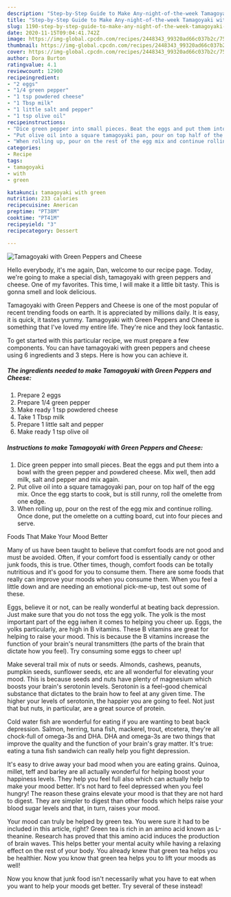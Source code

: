 ```yaml
---
description: "Step-by-Step Guide to Make Any-night-of-the-week Tamagoyaki with Green Peppers and Cheese"
title: "Step-by-Step Guide to Make Any-night-of-the-week Tamagoyaki with Green Peppers and Cheese"
slug: 1190-step-by-step-guide-to-make-any-night-of-the-week-tamagoyaki-with-green-peppers-and-cheese
date: 2020-11-15T09:04:41.742Z
image: https://img-global.cpcdn.com/recipes/2448343_99320ad66c037b2c/751x532cq70/tamagoyaki-with-green-peppers-and-cheese-recipe-main-photo.jpg
thumbnail: https://img-global.cpcdn.com/recipes/2448343_99320ad66c037b2c/751x532cq70/tamagoyaki-with-green-peppers-and-cheese-recipe-main-photo.jpg
cover: https://img-global.cpcdn.com/recipes/2448343_99320ad66c037b2c/751x532cq70/tamagoyaki-with-green-peppers-and-cheese-recipe-main-photo.jpg
author: Dora Burton
ratingvalue: 4.1
reviewcount: 12900
recipeingredient:
- "2 eggs"
- "1/4 green pepper"
- "1 tsp powdered cheese"
- "1 Tbsp milk"
- "1 little salt and pepper"
- "1 tsp olive oil"
recipeinstructions:
- "Dice green pepper into small pieces. Beat the eggs and put them into a bowl with the green pepper and powdered cheese. Mix well, then add milk, salt and pepper and mix again."
- "Put olive oil into a square tamagoyaki pan, pour on top half of the egg mix. Once the egg starts to cook, but is still runny, roll the omelette from one edge."
- "When rolling up, pour on the rest of the egg mix and continue rolling. Once done, put the omelette on a cutting board, cut into four pieces and serve."
categories:
- Recipe
tags:
- tamagoyaki
- with
- green

katakunci: tamagoyaki with green 
nutrition: 233 calories
recipecuisine: American
preptime: "PT38M"
cooktime: "PT41M"
recipeyield: "3"
recipecategory: Dessert

---
```



![Tamagoyaki with Green Peppers and Cheese](https://img-global.cpcdn.com/recipes/2448343_99320ad66c037b2c/751x532cq70/tamagoyaki-with-green-peppers-and-cheese-recipe-main-photo.jpg)

Hello everybody, it's me again, Dan, welcome to our recipe page. Today, we're going to make a special dish, tamagoyaki with green peppers and cheese. One of my favorites. This time, I will make it a little bit tasty. This is gonna smell and look delicious.

Tamagoyaki with Green Peppers and Cheese is one of the most popular of recent trending foods on earth. It is appreciated by millions daily. It is easy, it is quick, it tastes yummy. Tamagoyaki with Green Peppers and Cheese is something that I've loved my entire life. They're nice and they look fantastic.




To get started with this particular recipe, we must prepare a few components. You can have tamagoyaki with green peppers and cheese using 6 ingredients and 3 steps. Here is how you can achieve it.

<!--inarticleads1-->

##### The ingredients needed to make Tamagoyaki with Green Peppers and Cheese:

1. Prepare 2 eggs
1. Prepare 1/4 green pepper
1. Make ready 1 tsp powdered cheese
1. Take 1 Tbsp milk
1. Prepare 1 little salt and pepper
1. Make ready 1 tsp olive oil




<!--inarticleads2-->

##### Instructions to make Tamagoyaki with Green Peppers and Cheese:

1. Dice green pepper into small pieces. Beat the eggs and put them into a bowl with the green pepper and powdered cheese. Mix well, then add milk, salt and pepper and mix again.
1. Put olive oil into a square tamagoyaki pan, pour on top half of the egg mix. Once the egg starts to cook, but is still runny, roll the omelette from one edge.
1. When rolling up, pour on the rest of the egg mix and continue rolling. Once done, put the omelette on a cutting board, cut into four pieces and serve.




Foods That Make Your Mood Better


Many of us have been taught to believe that comfort foods are not good and must be avoided. Often, if your comfort food is essentially candy or other junk foods, this is true. Other times, though, comfort foods can be totally nutritious and it's good for you to consume them. There are some foods that really can improve your moods when you consume them. When you feel a little down and are needing an emotional pick-me-up, test out some of these.

Eggs, believe it or not, can be really wonderful at beating back depression. Just make sure that you do not toss the egg yolk. The yolk is the most important part of the egg iwhen it comes to helping you cheer up. Eggs, the yolks particularly, are high in B vitamins. These B vitamins are great for helping to raise your mood. This is because the B vitamins increase the function of your brain's neural transmitters (the parts of the brain that dictate how you feel). Try consuming some eggs to cheer up!

Make several trail mix of nuts or seeds. Almonds, cashews, peanuts, pumpkin seeds, sunflower seeds, etc are all wonderful for elevating your mood. This is because seeds and nuts have plenty of magnesium which boosts your brain's serotonin levels. Serotonin is a feel-good chemical substance that dictates to the brain how to feel at any given time. The higher your levels of serotonin, the happier you are going to feel. Not just that but nuts, in particular, are a great source of protein.

Cold water fish are wonderful for eating if you are wanting to beat back depression. Salmon, herring, tuna fish, mackerel, trout, etcetera, they're all chock-full of omega-3s and DHA. DHA and omega-3s are two things that improve the quality and the function of your brain's gray matter. It's true: eating a tuna fish sandwich can really help you fight depression. 

It's easy to drive away your bad mood when you are eating grains. Quinoa, millet, teff and barley are all actually wonderful for helping boost your happiness levels. They help you feel full also which can actually help to make your mood better. It's not hard to feel depressed when you feel hungry! The reason these grains elevate your mood is that they are not hard to digest. They are simpler to digest than other foods which helps raise your blood sugar levels and that, in turn, raises your mood.

Your mood can truly be helped by green tea. You were sure it had to be included in this article, right? Green tea is rich in an amino acid known as L-theanine. Research has proved that this amino acid induces the production of brain waves. This helps better your mental acuity while having a relaxing effect on the rest of your body. You already knew that green tea helps you be healthier. Now you know that green tea helps you to lift your moods as well!

Now you know that junk food isn't necessarily what you have to eat when you want to help your moods get better. Try several of these instead!

